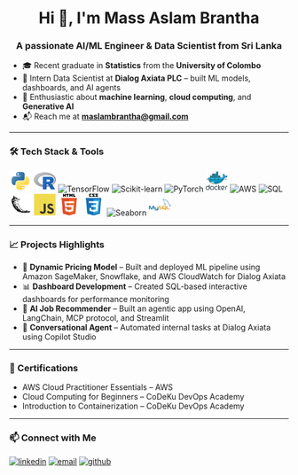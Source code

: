 <h1 align="center">Hi 👋, I'm Mass Aslam Brantha</h1>
<h3 align="center">A passionate AI/ML Engineer & Data Scientist from Sri Lanka</h3>

- 🎓 Recent graduate in **Statistics** from the **University of Colombo**  
- 🧠 Intern Data Scientist at **Dialog Axiata PLC** – built ML models, dashboards, and AI agents  
- 🚀 Enthusiastic about **machine learning**, **cloud computing**, and **Generative AI**  
- 📬 Reach me at **maslambrantha@gmail.com**

---

### 🛠️ Tech Stack & Tools
<p align="left">
  <img src="https://raw.githubusercontent.com/devicons/devicon/master/icons/python/python-original.svg" width="40" height="40" alt="Python"/>
  <img src="https://raw.githubusercontent.com/devicons/devicon/master/icons/r/r-original.svg" width="40" height="40" alt="R"/>
  <img src="https://www.vectorlogo.zone/logos/tensorflow/tensorflow-icon.svg" width="40" height="40" alt="TensorFlow"/>
  <img src="https://upload.wikimedia.org/wikipedia/commons/0/05/Scikit_learn_logo_small.svg" width="40" height="40" alt="Scikit-learn"/>
  <img src="https://www.vectorlogo.zone/logos/pytorch/pytorch-icon.svg" width="40" height="40" alt="PyTorch"/>
  <img src="https://raw.githubusercontent.com/devicons/devicon/master/icons/docker/docker-original-wordmark.svg" width="40" height="40" alt="Docker"/>
  <img src="https://www.vectorlogo.zone/logos/amazon_aws/amazon_aws-icon.svg" width="40" height="40" alt="AWS"/>
  <img src="https://upload.wikimedia.org/wikipedia/commons/f/fb/Sql_data_base_with_logo.png" width="40" height="40" alt="SQL"/>
  <img src="https://raw.githubusercontent.com/devicons/devicon/master/icons/flask/flask-original.svg" width="40" height="40" alt="Flask"/>
  <img src="https://raw.githubusercontent.com/devicons/devicon/master/icons/javascript/javascript-original.svg" width="40" height="40" alt="JavaScript"/>
  <img src="https://raw.githubusercontent.com/devicons/devicon/master/icons/html5/html5-original-wordmark.svg" width="40" height="40" alt="HTML"/>
  <img src="https://raw.githubusercontent.com/devicons/devicon/master/icons/css3/css3-original-wordmark.svg" width="40" height="40" alt="CSS"/>
  <img src="https://seaborn.pydata.org/_images/logo-mark-lightbg.svg" width="40" height="40" alt="Seaborn"/>
  <img src="https://raw.githubusercontent.com/devicons/devicon/master/icons/mysql/mysql-original-wordmark.svg" width="40" height="40" alt="MySQL"/>
</p>

---

### 📈 Projects Highlights

- 🧠 **Dynamic Pricing Model** – Built and deployed ML pipeline using Amazon SageMaker, Snowflake, and AWS CloudWatch for Dialog Axiata  
- 📊 **Dashboard Development** – Created SQL-based interactive dashboards for performance monitoring  
- 🤖 **AI Job Recommender** – Built an agentic app using OpenAI, LangChain, MCP protocol, and Streamlit  
- 💬 **Conversational Agent** – Automated internal tasks at Dialog Axiata using Copilot Studio

---

### 📌 Certifications
- AWS Cloud Practitioner Essentials – AWS  
- Cloud Computing for Beginners – CoDeKu DevOps Academy  
- Introduction to Containerization – CoDeKu DevOps Academy  

---

### 📫 Connect with Me
<p align="left">
  <a href="https://linkedin.com/in/mass-aslam-brantha" target="blank"><img align="center" src="https://raw.githubusercontent.com/rahuldkjain/github-profile-readme-generator/master/src/images/icons/Social/linked-in-alt.svg" alt="linkedin" height="30" width="40" /></a>
  <a href="mailto:maslambrantha@gmail.com"><img align="center" src="https://cdn-icons-png.flaticon.com/512/732/732200.png" height="30" width="40" alt="email" /></a>
  <a href="https://github.com/2020s18006"><img align="center" src="https://cdn-icons-png.flaticon.com/512/25/25231.png" height="30" width="40" alt="github" /></a>
</p>
